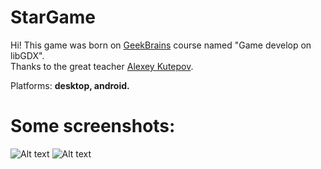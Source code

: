 # StarGame
Hi! This game was born on [GeekBrains](https://gb.ru/) course named "Game develop on libGDX".  
Thanks to the great teacher [Alexey Kutepov](https://github.com/AlexeyKutepov/).

Platforms: **desktop, android.**

# Some screenshots:
![Alt text](/../master/screenshots/1.png?raw=true "Main menu screen")
![Alt text](/../master/screenshots/2.png?raw=true "Main menu screen")
